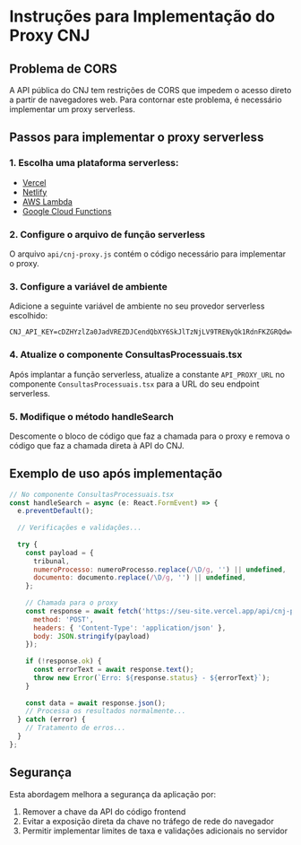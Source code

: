 
# Instruções para Implementação do Proxy CNJ

## Problema de CORS

A API pública do CNJ tem restrições de CORS que impedem o acesso direto a partir de navegadores web. Para contornar este problema, é necessário implementar um proxy serverless.

## Passos para implementar o proxy serverless

### 1. Escolha uma plataforma serverless:
- [Vercel](https://vercel.com)
- [Netlify](https://netlify.com)
- [AWS Lambda](https://aws.amazon.com/lambda)
- [Google Cloud Functions](https://cloud.google.com/functions)

### 2. Configure o arquivo de função serverless
O arquivo `api/cnj-proxy.js` contém o código necessário para implementar o proxy.

### 3. Configure a variável de ambiente
Adicione a seguinte variável de ambiente no seu provedor serverless escolhido:
```
CNJ_API_KEY=cDZHYzlZa0JadVREZDJCendQbXY6SkJlTzNjLV9TRENyQk1RdnFKZGRQdw==
```

### 4. Atualize o componente ConsultasProcessuais.tsx
Após implantar a função serverless, atualize a constante `API_PROXY_URL` no componente `ConsultasProcessuais.tsx` para a URL do seu endpoint serverless.

### 5. Modifique o método handleSearch
Descomente o bloco de código que faz a chamada para o proxy e remova o código que faz a chamada direta à API do CNJ.

## Exemplo de uso após implementação

```javascript
// No componente ConsultasProcessuais.tsx
const handleSearch = async (e: React.FormEvent) => {
  e.preventDefault();
  
  // Verificações e validações...
  
  try {
    const payload = {
      tribunal,
      numeroProcesso: numeroProcesso.replace(/\D/g, '') || undefined,
      documento: documento.replace(/\D/g, '') || undefined,
    };
    
    // Chamada para o proxy
    const response = await fetch('https://seu-site.vercel.app/api/cnj-proxy', {
      method: 'POST',
      headers: { 'Content-Type': 'application/json' },
      body: JSON.stringify(payload)
    });
    
    if (!response.ok) {
      const errorText = await response.text();
      throw new Error(`Erro: ${response.status} - ${errorText}`);
    }
    
    const data = await response.json();
    // Processa os resultados normalmente...
  } catch (error) {
    // Tratamento de erros...
  }
};
```

## Segurança
Esta abordagem melhora a segurança da aplicação por:
1. Remover a chave da API do código frontend
2. Evitar a exposição direta da chave no tráfego de rede do navegador
3. Permitir implementar limites de taxa e validações adicionais no servidor
